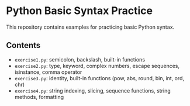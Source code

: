 # Python Basic Syntax Practice

This repository contains examples for practicing basic Python syntax.

## Contents

- `exercise1.py`: semicolon, backslash, built-in functions
- `exercise2.py`: type, keyword, complex numbers, escape sequences, isinstance, comma operator
- `exercise3.py`: identity, built-in functions (pow, abs, round, bin, int, ord, chr)
- `exercise4.py`: string indexing, slicing, sequence functions, string methods, formatting
